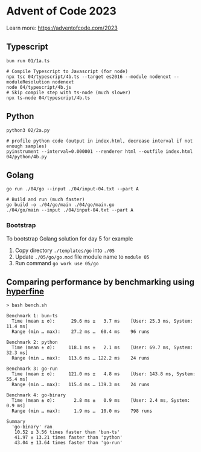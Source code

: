 # Advent of Code 2023

Learn more: https://adventofcode.com/2023

## Typescript

```shell
bun run 01/1a.ts

# Compile Typescript to Javascript (for node)
npx tsc 04/typescript/4b.ts --target es2016 --module nodenext --moduleResolution nodenext
node 04/typescript/4b.js
# Skip compile step with ts-node (much slower)
npx ts-node 04/typescript/4b.ts
```

## Python

```shell
python3 02/2a.py

# profile python code (output in index.html, decrease interval if not enough samples)
pyinstrument --interval=0.000001 --renderer html --outfile index.html 04/python/4b.py
```

## Golang

```shell
go run ./04/go --input ./04/input-04.txt --part A

# Build and run (much faster)
go build -o ./04/go/main ./04/go/main.go
./04/go/main --input ./04/input-04.txt --part A
```

### Bootstrap

To bootstrap Golang solution for day 5 for example

1. Copy directory `./templates/go` into `./05`
2. Update `./05/go/go.mod` file module name to `module 05`
3. Run command `go work use 05/go`

## Comparing performance by benchmarking using [hyperfine](https://github.com/sharkdp/hyperfine)

```shell
> bash bench.sh

Benchmark 1: bun-ts
  Time (mean ± σ):      29.6 ms ±   3.7 ms    [User: 25.3 ms, System: 11.4 ms]
  Range (min … max):    27.2 ms …  60.4 ms    96 runs

Benchmark 2: python
  Time (mean ± σ):     118.1 ms ±   2.1 ms    [User: 69.7 ms, System: 32.3 ms]
  Range (min … max):   113.6 ms … 122.2 ms    24 runs

Benchmark 3: go-run
  Time (mean ± σ):     121.0 ms ±   4.8 ms    [User: 143.8 ms, System: 55.4 ms]
  Range (min … max):   115.4 ms … 139.3 ms    24 runs

Benchmark 4: go-binary
  Time (mean ± σ):       2.8 ms ±   0.9 ms    [User: 2.4 ms, System: 0.9 ms]
  Range (min … max):     1.9 ms …  10.0 ms    798 runs

Summary
  'go-binary' ran
   10.52 ± 3.56 times faster than 'bun-ts'
   41.97 ± 13.21 times faster than 'python'
   43.04 ± 13.64 times faster than 'go-run'
```
